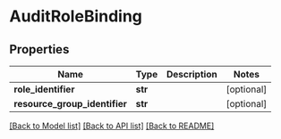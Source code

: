 # AuditRoleBinding

## Properties
Name | Type | Description | Notes
------------ | ------------- | ------------- | -------------
**role_identifier** | **str** |  | [optional] 
**resource_group_identifier** | **str** |  | [optional] 

[[Back to Model list]](../README.md#documentation-for-models) [[Back to API list]](../README.md#documentation-for-api-endpoints) [[Back to README]](../README.md)

